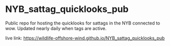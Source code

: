 # NYB_sattag_quicklooks_pub

Public repo for hosting the quicklooks for sattags in the NYB connected to wow. Updated nearly daily when tags are active.

live link: https://wildlife-offshore-wind.github.io/NYB_sattag_quicklooks_pub

